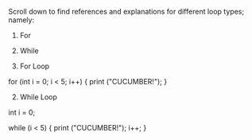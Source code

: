 Scroll down to find references and explanations for different loop types; namely:
1. For
2. While

1. For Loop

for (int i = 0; i < 5; i++)
{
    print ("CUCUMBER!");
}

2. While Loop

int i = 0;

while (i < 5)
{
    print ("CUCUMBER!");
    i++;
}
